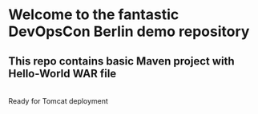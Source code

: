 # Welcome to the fantastic DevOpsCon Berlin demo repository
## This repo contains basic Maven project with Hello-World WAR file 
<BR> Ready for Tomcat deployment 

